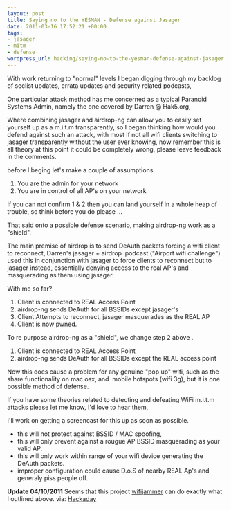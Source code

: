 ```yaml
--- 
layout: post
title: Saying no to the YESMAN - Defense against Jasager
date: 2011-03-16 17:52:21 +00:00
tags: 
- jasager
- mitm
- defense
wordpress_url: hacking/saying-no-to-the-yesman-defense-against-jasager
---
```

With work returning to "normal" levels I began digging through my backlog of seclist updates, errata updates and security related podcasts,

One particular attack method has me concerned as a typical Paranoid Systems Admin, namely the one covered by Darren @ Hak5.org,

Where combining jasager and airdrop-ng can allow you to easily set yourself up as a m.i.t.m transparently, so I began thinking how would you defend against such an attack, with most if not all wifi clients switching to jasager transparently without the user ever knowing, now remember this is all theory at this point it could be completely wrong, please leave feedback in the comments.

before I beging let's make a couple of assumptions.
<ol>
	<li>You are the admin for your network</li>
	<li>You are in control of all AP's on your network</li>
</ol>
If you can not confirm 1 &amp; 2 then you can land yourself in a whole heap of trouble, so think before you do please ...

That said onto a possible defense scenario, making airdrop-ng work as a "shield".

The main premise of airdrop is to send DeAuth packets forcing a wifi client to reconnect, Darren's jasager + airdrop  podcast ("Airport wifi challenge") used this in conjunction with jasager to force clients to reconnect but to jasager instead, essentially denying access to the real AP's and masquerading as them using jasager.

With me so far?
<ol>
	<li>Client is connected to REAL Access Point</li>
	<li>airdrop-ng sends DeAuth for all BSSIDs except jasager's</li>
	<li>Client Attempts to reconnect, jasager masquerades as the REAL AP</li>
	<li>Client is now pwned.</li>
</ol>
To re purpose airdrop-ng as a "shield", we change step 2 above .
<ol>
	<li>Client is connected to REAL Access Point</li>
	<li>airdrop-ng sends DeAuth for all BSSIDs except the REAL access point</li>
</ol>
Now this does cause a problem for any genuine "pop up" wifi, such as the share functionality on mac osx, and  mobile hotspots (wifi 3g), but it is one possible method of defense.

If you have some theories related to detecting and defeating WiFi m.i.t.m attacks please let me know, I'd love to hear them,

I'll work on getting a screencast for this up as soon as possible.
<ul>
	<li>this will not protect against BSSID / MAC spoofing,</li>
	<li>this will only prevent against a rougue AP BSSID masquerading as your valid AP.</li>
	<li>this will only work within range of your wifi device generating the DeAuth packets.</li>
	<li>improper configuration could cause D.o.S of nearby REAL Ap's and generaly piss people off.</li>
</ul>

<strong>Update 04/10/2011</strong> Seems that this project <a href="http://code.google.com/p/wifijammer/">wifijammer</a> can do exactly what I outlined above. via: <a href="http://hackaday.com/2011/10/04/wifi-jamming-via-deauthentication-packets">Hackaday</a>
